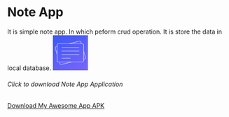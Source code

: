 <h1>Note App</h1>
It is simple note app. In which peform crud operation. It is store the data in local database.
<img src="app/src/main/ic_launcher-playstore.png" alt = "App Icon" width="80" height="80"/>
<h6>Click to download Note App Application</h6>

<a href="https://github.com/mauryanitish/Notes-App/releases/download/Version/app-debug.apk" title="Download" download>
    Download My Awesome App APK
</a>

    
